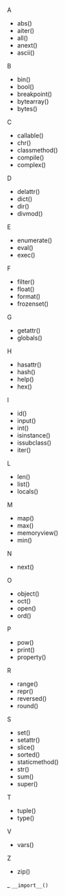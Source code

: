 
A
- abs()
- aiter()
- all()
- anext()
- ascii()

B
- bin()
- bool()
- breakpoint()
- bytearray()
- bytes()

C
- callable()
- chr()
- classmethod()
- compile()
- complex()

D
- delattr()
- dict()
- dir()
- divmod()

E
- enumerate()
- eval()
- exec()

F
- filter()
- float()
- format()
- frozenset()

G
- getattr()
- globals()

H
- hasattr()
- hash()
- help()
- hex()

I
- id()
- input()
- int()
- isinstance()
- issubclass()
- iter()

L
- len()
- list()
- locals()

M
- map()
- max()
- memoryview()
- min()

N 
- next()

O
- object()
- oct()
- open()
- ord()

P
- pow()
- print()
- property()

R 
- range()
- repr()
- reversed()
- round()

S
- set()
- setattr()
- slice()
- sorted()
- staticmethod()
- str()
- sum()
- super()

T
- tuple()
- type()

V
- vars()

Z
- zip()

_
`__import__()`



